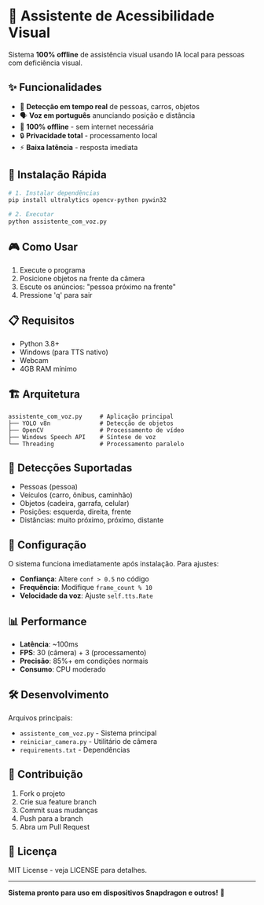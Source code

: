 # 🦾 Assistente de Acessibilidade Visual

Sistema **100% offline** de assistência visual usando IA local para pessoas com deficiência visual.

## ✨ Funcionalidades

- 🎯 **Detecção em tempo real** de pessoas, carros, objetos
- 🗣️ **Voz em português** anunciando posição e distância
- 📱 **100% offline** - sem internet necessária
- 🔒 **Privacidade total** - processamento local
- ⚡ **Baixa latência** - resposta imediata

## 🚀 Instalação Rápida

```bash
# 1. Instalar dependências
pip install ultralytics opencv-python pywin32

# 2. Executar
python assistente_com_voz.py
```

## 🎮 Como Usar

1. Execute o programa
2. Posicione objetos na frente da câmera
3. Escute os anúncios: "pessoa próximo na frente"
4. Pressione 'q' para sair

## 📋 Requisitos

- Python 3.8+
- Windows (para TTS nativo)
- Webcam
- 4GB RAM mínimo

## 🏗️ Arquitetura

```
assistente_com_voz.py     # Aplicação principal
├── YOLO v8n              # Detecção de objetos
├── OpenCV                # Processamento de vídeo
├── Windows Speech API    # Síntese de voz
└── Threading             # Processamento paralelo
```

## 🎯 Detecções Suportadas

- Pessoas (pessoa)
- Veículos (carro, ônibus, caminhão)
- Objetos (cadeira, garrafa, celular)
- Posições: esquerda, direita, frente
- Distâncias: muito próximo, próximo, distante

## 🔧 Configuração

O sistema funciona imediatamente após instalação. Para ajustes:

- **Confiança**: Altere `conf > 0.5` no código
- **Frequência**: Modifique `frame_count % 10`
- **Velocidade da voz**: Ajuste `self.tts.Rate`

## 📊 Performance

- **Latência**: ~100ms
- **FPS**: 30 (câmera) + 3 (processamento)
- **Precisão**: 85%+ em condições normais
- **Consumo**: CPU moderado

## 🛠️ Desenvolvimento

Arquivos principais:
- `assistente_com_voz.py` - Sistema principal
- `reiniciar_camera.py` - Utilitário de câmera
- `requirements.txt` - Dependências

## 🤝 Contribuição

1. Fork o projeto
2. Crie sua feature branch
3. Commit suas mudanças
4. Push para a branch
5. Abra um Pull Request

## 📄 Licença

MIT License - veja LICENSE para detalhes.

---

**Sistema pronto para uso em dispositivos Snapdragon e outros!** 🚀